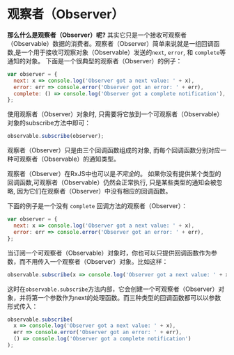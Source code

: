 # 观察者（Observer）

**那么什么是观察者（Observer）呢?** 其实它只是一个接收可观察者（Observable）数据的消费者。观察者（Observer）简单来说就是一组回调函数,是一个用于接收可观察对象（Observable）发送的`next`, `error`, 和 `complete`等通知的对象。 下面是一个很典型的观察者（Observer）的例子：

```js
var observer = {
  next: x => console.log('Observer got a next value: ' + x),
  error: err => console.error('Observer got an error: ' + err),
  complete: () => console.log('Observer got a complete notification'),
};
```

使用观察者（Observer）对象时, 只需要将它放到一个可观察者（Observable）对象的subscribe方法中即可：

<!-- skip-example -->
```js
observable.subscribe(observer);
```

<span class="informal">观察者（Observer）只是由三个回调函数组成的对象, 而每个回调函数分别对应一种可观察者（Observable）的通知类型。</span>

观察者（Observer）在RxJS中也可以是*不完全*的。 如果你没有提供某个类型的回调函数,可观察者（Observable）仍然会正常执行, 只是某些类型的通知会被忽略, 因为它们在观察者（Observer）中没有相应的回调函数。

下面的例子是一个没有 `complete` 回调方法的观察者（Observer）：

```js
var observer = {
  next: x => console.log('Observer got a next value: ' + x),
  error: err => console.error('Observer got an error: ' + err),
};
```

当订阅一个可观察者（Observable）对象时，你也可以只提供回调函数作为参数，而不用传入一个观察者（Observer）对象。比如这样：

<!-- skip-example -->
```js
observable.subscribe(x => console.log('Observer got a next value: ' + x));
```

这时在`observable.subscribe`方法内部，它会创建一个可观察者（Observer）对象，并将第一个参数作为next的处理函数。而三种类型的回调函数都可以以参数形式传入：

<!-- skip-example -->
```js
observable.subscribe(
  x => console.log('Observer got a next value: ' + x),
  err => console.error('Observer got an error: ' + err),
  () => console.log('Observer got a complete notification')
);
```

